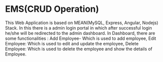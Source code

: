 # EMS(CRUD Operation)
This Web Application is based on MEAN(MySQL, Express, Angular, Nodejs) Stack. 
In this there is a admin login portal in which after successful login he/she will be redirected to the admin dashboard. 
In Dashboard, there are some functionalities : Add Employee- Which is used to add employee, 
Edit Employee: Which is used to edit and update the employee,
Delete Employee: Which is used to delete the employee and show the details of Employee.
